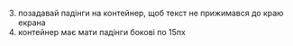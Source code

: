3. позадавай падінги на контейнер, щоб текст не прижимався до краю екрана
7. контейнер має мати падінги бокові по 15пх
